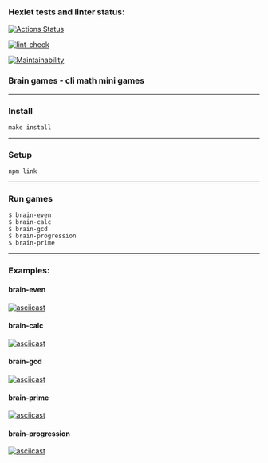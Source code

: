 ### Hexlet tests and linter status:
[![Actions Status](https://github.com/Finnko/frontend-project-lvl1/workflows/hexlet-check/badge.svg)](https://github.com/Finnko/frontend-project-lvl1/actions)

[![lint-check](https://github.com/Finnko/frontend-project-lvl1/actions/workflows/lint-check.yml/badge.svg)](https://github.com/Finnko/frontend-project-lvl1/actions)

[![Maintainability](https://api.codeclimate.com/v1/badges/a99a88d28ad37a79dbf6/maintainability)](https://codeclimate.com/github/Finnko/frontend-project-lvl1)

### Brain games - cli math mini games

--- 

### Install

`make install`

---

### Setup

`npm link`

---

### Run games

```
$ brain-even
$ brain-calc
$ brain-gcd
$ brain-progression
$ brain-prime
```
---

### Examples:

#### brain-even

[![asciicast](https://asciinema.org/a/5Xe133C3RKVWJWKdZSnNwUfxf.svg)](https://asciinema.org/a/5Xe133C3RKVWJWKdZSnNwUfxf)

#### brain-calc

[![asciicast](https://asciinema.org/a/02yhNyI335tes9TF6kzTKG1Sx.svg)](https://asciinema.org/a/02yhNyI335tes9TF6kzTKG1Sx)

#### brain-gcd

[![asciicast](https://asciinema.org/a/xguI4wzRqBt3YPAhfs3ahvLIV.svg)](https://asciinema.org/a/xguI4wzRqBt3YPAhfs3ahvLIV)

#### brain-prime

[![asciicast](https://asciinema.org/a/TB3LgeznHg9V7xKTY2gdWhz7u.svg)](https://asciinema.org/a/TB3LgeznHg9V7xKTY2gdWhz7u)

#### brain-progression

[![asciicast](https://asciinema.org/a/nmgzEcjEVb2CHzbVwTZ5ufISm.svg)](https://asciinema.org/a/nmgzEcjEVb2CHzbVwTZ5ufISm)

